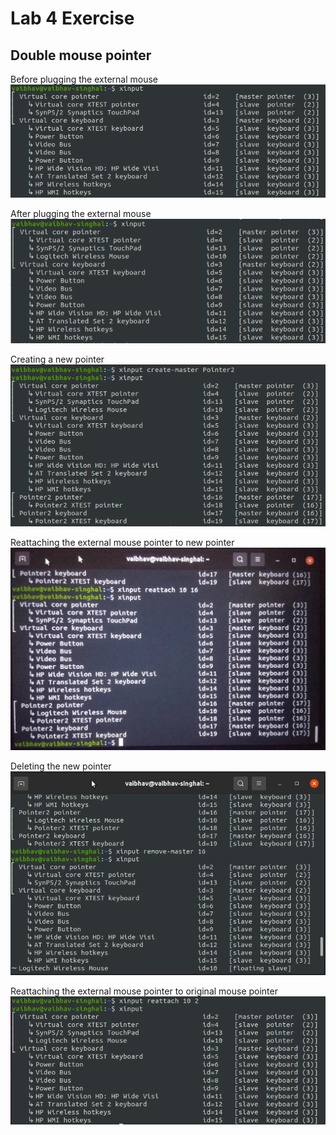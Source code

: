 # Lab 4 Exercise  
## Double mouse pointer  

Before plugging the external mouse  
![](./ex4ss/1.png)  

After plugging the external mouse  
![](./ex4ss/2.png)  

Creating a new pointer  
![](./ex4ss/3.png)  

Reattaching the external mouse pointer to new pointer  
![](./ex4ss/4.jpeg)  

Deleting the new pointer  
![](./ex4ss/5.png)  

Reattaching the external mouse pointer to original mouse pointer  
![](./ex4ss/6.png)  
